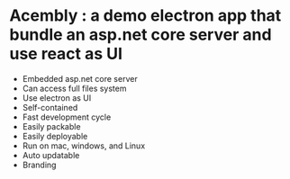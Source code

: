 # Acembly : a demo electron app that bundle an asp.net core server and use react as UI

* Embedded asp.net core server
* Can access full files system
* Use electron as UI
* Self-contained
* Fast development cycle
* Easily packable
* Easily deployable
* Run on mac, windows, and Linux
* Auto updatable
* Branding
